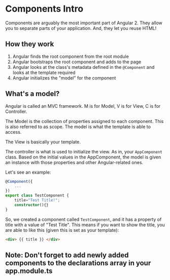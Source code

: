 # Components Intro
Components are arguably the most important part of Angular 2. They allow you to separate parts
of your application. And, they let you reuse HTML!

## How they work
1. Angular finds the root component from the root module
2. Angular bootstraps the root component and adds to the page
3. Angular looks at the class's metadata defined in the `@Component` and looks at the template required
4. Angular initializes the "model" for the component

## What's a model?
Angular is called an MVC framework. M is for Model, V is for View, C is for Controller.

The Model is the collection of properties assigned to each component. This is also referred to as scope.
The model is what the template is able to access. 

The View is basically your template. 

The controller is what is used to initialize the view. As in, your `AppComponent` class. Based on the initial
values in the AppComponent, the model is given an instance with those properties and other Angular-related ones.

Let's see an example:

```typescript
@Component({
    ...
})
export class TestComponent {
    title="Test Title!";
    constructor(){}
}
```
So, we created a component called `TestComponent`, and it has a property of title with a value of "Test Title".
This means if you want to show the title, you are able to like this (given this is set as your template):
```html
<div> {{ title }} </div>
```
## Note: Don't forget to add newly added components to the declarations array in your app.module.ts

